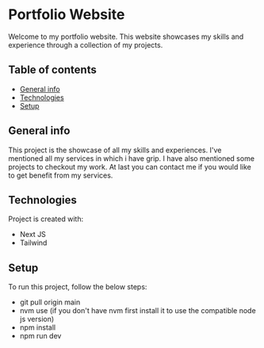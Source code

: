 # Portfolio Website
Welcome to my portfolio website. This website showcases my skills and experience through a collection of my projects.

## Table of contents
* [General info](#general-info)
* [Technologies](#technologies)
* [Setup](#setup)

## General info
This project is the showcase of all my skills and experiences. I've mentioned all my services in which i have grip. I have also mentioned some projects to checkout my work. At last you can contact me if you would like to get benefit from my services.

## Technologies
Project is created with:
* Next JS
* Tailwind

## Setup
To run this project, follow the below steps:
* git pull origin main
* nvm use (if you don't have nvm first install it to use the compatible node js version)
* npm install
* npm run dev
